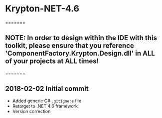 # Krypton-NET-4.6

=======

## NOTE: In order to **design** within the IDE with this toolkit, please ensure that you reference 'ComponentFactory.Krypton.Design.dll' in ALL of your projects at ALL times!

=======

## 2018-02-02 Initial commit
* Added generic C# `.gitignore` file
* Retarget to .NET 4.6 framework
* Version correction